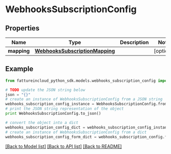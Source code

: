 # WebhooksSubscriptionConfig


## Properties
Name | Type | Description | Notes
------------ | ------------- | ------------- | -------------
**mapping** | [**WebhooksSubscriptionMapping**](WebhooksSubscriptionMapping.md) |  | [optional] 

## Example

```python
from fattureincloud_python_sdk.models.webhooks_subscription_config import WebhooksSubscriptionConfig

# TODO update the JSON string below
json = "{}"
# create an instance of WebhooksSubscriptionConfig from a JSON string
webhooks_subscription_config_instance = WebhooksSubscriptionConfig.from_json(json)
# print the JSON string representation of the object
print WebhooksSubscriptionConfig.to_json()

# convert the object into a dict
webhooks_subscription_config_dict = webhooks_subscription_config_instance.to_dict()
# create an instance of WebhooksSubscriptionConfig from a dict
webhooks_subscription_config_form_dict = webhooks_subscription_config.from_dict(webhooks_subscription_config_dict)
```
[[Back to Model list]](../README.md#documentation-for-models) [[Back to API list]](../README.md#documentation-for-api-endpoints) [[Back to README]](../README.md)


